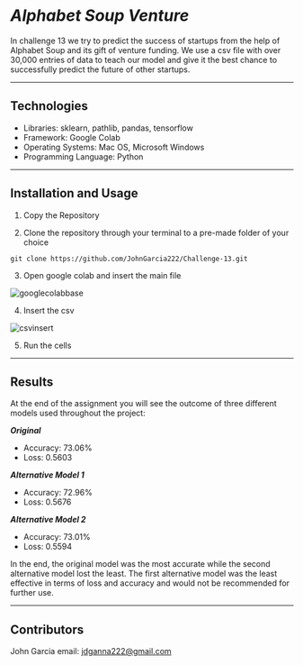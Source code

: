 # ***Alphabet Soup Venture***

In challenge 13 we try to predict the success of startups from the help of Alphabet Soup and its gift of venture funding. We use a csv file with over 30,000 entries of data to teach our model and give it the best chance to successfully predict the future of other startups.

---------------------------

## Technologies

- Libraries: sklearn, pathlib, pandas, tensorflow
- Framework: Google Colab
- Operating Systems: Mac OS, Microsoft Windows
- Programming Language: Python

---------------------------

## Installation and Usage

1. Copy the Repository

2. Clone the repository through your terminal to a pre-made folder of your choice

```git clone https://github.com/JohnGarcia222/Challenge-13.git```

3. Open google colab and insert the main file

![googlecolabbase](https://github.com/JohnGarcia222/Challenge-13/assets/127170402/0e81a868-0ae0-4817-9fed-b95d45bc6e88)

4. Insert the csv

![csvinsert](https://github.com/JohnGarcia222/Challenge-13/assets/127170402/72332b6d-429a-423e-97f6-14f7a1e80fd4)

5. Run the cells

-----------------------------

## Results 

At the end of the assignment you will see the outcome of three different models used throughout the project:

***Original***
- Accuracy: 73.06%
- Loss: 0.5603

***Alternative Model 1***
- Accuracy: 72.96%
- Loss: 0.5676

***Alternative Model 2***
- Accuracy: 73.01%
- Loss: 0.5594

In the end, the original model was the most accurate while the second alternative model lost the least. The first alternative model was the least effective in terms of loss and accuracy and would not be recommended for further use.

------------------------------------

## Contributors 

John Garcia
email: jdganna222@gmail.com

